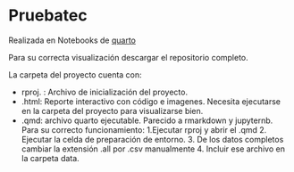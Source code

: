 # Pruebatec

Realizada en Notebooks de [quarto](https://quarto.org/)

Para su correcta visualización descargar el repositorio completo.

La carpeta del proyecto cuenta con:
- rproj. : Archivo de inicialización del proyecto.
- .html: Reporte interactivo con código e imagenes. Necesita ejecutarse en la carpeta del proyecto para visualizarse bien.
- .qmd: archivo quarto ejecutable. Parecido a rmarkdown y jupyternb. Para su correcto funcionamiento:
  1.Ejecutar rproj y abrir el .qmd
  2. Ejecutar la celda de preparación de entorno.
  3. De los datos completos cambiar la extensión .all por .csv manualmente
  4. Incluir ese archivo en la carpeta data.
